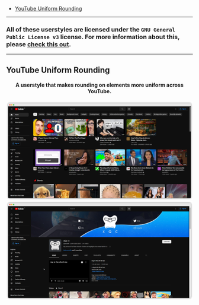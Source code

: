 <!-- TOC start (generated with https://github.com/derlin/bitdowntoc) -->

- [YouTube Uniform Rounding](#youtube-uniform-rounding)

<!-- TOC end -->

---

### All of these userstyles are licensed under the `GNU General Public License v3` license. For more information about this, please [check this out](https://github.com/aoqia194/Userstyles/blob/main/LICENSE).

---

## YouTube Uniform Rounding
<h4 align="center">
    A userstyle that makes rounding on elements more uniform across YouTube.
</h4>
<div class="container">
    <img src="https://github.com/aoqia194/Userstyles/raw/main/docs/images/YouTubeUniformRounding_preview.png" alt="YouTube Uniform Rounding Style Preview Image" width="726" class="item">
    <img src="https://github.com/aoqia194/Userstyles/raw/main/docs/images/YouTubeUniformRounding_preview_channel.png" alt="YouTube Uniform Rounding Style Preview Image" width="726" class="item">
</div>

<!--
<style>
.container {
  display: flex;
  flex-wrap: wrap;
  flex-direction: row;
  justify-content: space-around;
  align-items: auto;
  align-content: start
}
.item {
  flex: 0 0 auto;
  margin: 10px;
}
</style>
-->
